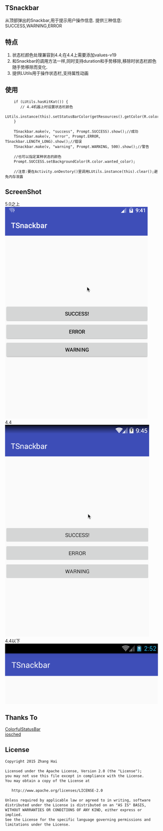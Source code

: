 ## TSnackbar
从顶部弹出的Snackbar,用于提示用户操作信息.
提供三种信息: SUCCESS,WARNING,ERROR


## 特点
1. 状态栏颜色处理兼容到4.4;在4.4上需要添加values-v19
2. 和Snackbar的调用方法一样,同时支持duration和手势移除,移除时状态栏颜色随手势移除而变化.
3. 提供LUtils用于操作状态栏,支持属性动画

## 使用
```
    if (LUtils.hasKitKat()) {
       // 4.4机器上时设置状态栏颜色
       LUtils.instance(this).setStatusBarColor(getResources().getColor(R.color.colorPrimaryDark));
    }
    
    TSnackbar.make(v, "success", Prompt.SUCCESS).show();//成功
    TSnackbar.make(v, "error", Prompt.ERROR, TSnackbar.LENGTH_LONG).show();//错误
    TSnackbar.make(v, "warning", Prompt.WARNING, 500).show();//警告
    
    //也可以指定某种状态的颜色
    Prompt.SUCCESS.setBackgroundColor(R.color.wanted_color);
    
    //注意:要在Activity.onDestory()里调用LUtils.instance(this).clear();避免内存泄露
```


## ScreenShot
5.0之上<br>
![TSnackbar](images/TSnackbarL.gif "5.0 sample")
<br>4.4<br>
![TSnackbar](images/TSnackbarK.gif "4.4 sample")
<br>4.4以下<br>
![TSnackbar](images/TSnackbar.gif "4.4 sample")

## Thanks To
<a href="https://github.com/hongyangAndroid/ColorfulStatusBar" target="_blank">ColorfulStatusBar</a>
<br>
<a href="https://github.com/google/iosched" target="_blank">iosched</a>

## License

```
Copyright 2015 Zhang Hai

Licensed under the Apache License, Version 2.0 (the "License");
you may not use this file except in compliance with the License.
You may obtain a copy of the License at

   http://www.apache.org/licenses/LICENSE-2.0

Unless required by applicable law or agreed to in writing, software
distributed under the License is distributed on an "AS IS" BASIS,
WITHOUT WARRANTIES OR CONDITIONS OF ANY KIND, either express or implied.
See the License for the specific language governing permissions and
limitations under the License.
```